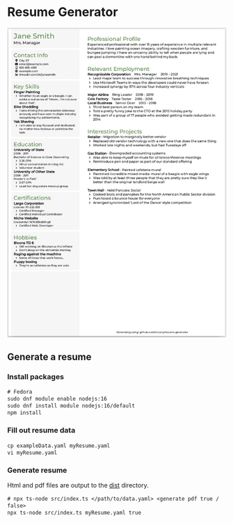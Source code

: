 # Resume Generator

![](exampleResume.png?raw=true)

## Generate a resume

### Install packages
```shell
# Fedora
sudo dnf module enable nodejs:16
sudo dnf install module nodejs:16/default
npm install
```

### Fill out resume data

```shell
cp exampleData.yaml myResume.yaml
vi myResume.yaml
```

### Generate resume

Html and pdf files are output to the [dist](dist) directory.

```shell
# npx ts-node src/index.ts </path/to/data.yaml> <generate pdf true / false>
npx ts-node src/index.ts myResume.yaml true
```